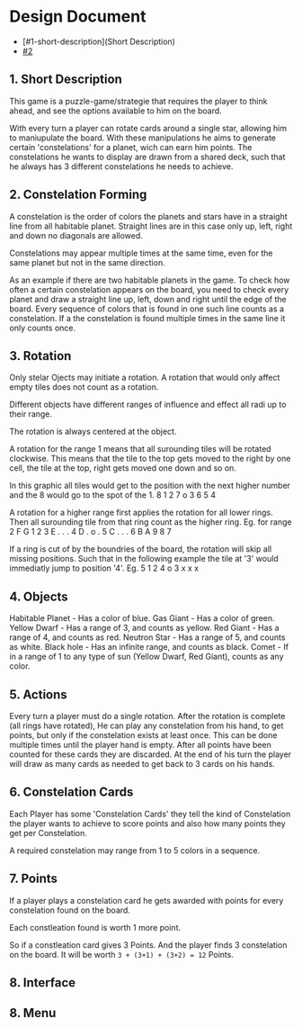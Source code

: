 # Design Document

- [#1-short-description](Short Description)
- [#2]()

## 1. Short Description

This game is a puzzle-game/strategie that requires the player to think ahead,
and see the options available to him on the board.

With every turn a player can rotate cards around a single star,
allowing him to maniupulate the board.
With these manipulations he aims to generate certain 'constelations' for a planet,
wich can earn him points.
The constelations he wants to display are drawn from a shared deck,
such that he always has 3 different constelations he needs to achieve.

## 2. Constelation Forming

A constelation is the order of colors the planets and stars have in a straight line from all habitable planet.
Straight lines are in this case only up, left, right and down no diagonals are allowed.

Constelations may appear multiple times at the same time, even for the same planet but not in the same direction.

As an example if there are two habitable planets in the game.
To check how often a certain constelation appears on the board,
you need to check every planet and draw a straight line up, left, down and right until the edge of the board.
Every sequence of colors that is found in one such line counts as a constelation.
If a the constelation is found multiple times in the same line it only counts once.

## 3. Rotation

Only stelar Ojects may initiate a rotation.
A rotation that would only affect empty tiles does not count as a rotation.

Different objects have different ranges of influence and effect all radi up to their range.

The rotation is always centered at the object.

A rotation for the range 1 means that all surounding tiles will be rotated clockwise.
This means that the tile to the top gets moved to the right by one cell,
the tile at the top, right gets moved one down and so on.

In this graphic all tiles would get to the position with the next higher number and the 
8 would go to the spot of the 1.
8 1 2 
7 o 3
6 5 4

A rotation for a higher range first applies the rotation for all lower rings.
Then all surounding tile from that ring count as the higher ring.
Eg. for range 2
F G 1 2 3
E . . . 4
D . o . 5
C . . . 6
B A 9 8 7

If a ring is cut of by the boundries of the board, the rotation will skip all missing positions.
Such that in the following example the tile at '3' would immediatly jump to position '4'.
Eg.
5 1 2 
4 o 3
x x x


## 4. Objects

Habitable Planet - Has a color of blue.
Gas Giant - Has a color of green. 
Yellow Dwarf - Has a range of 3, and counts as yellow.
Red Giant - Has a range of 4, and counts as red.
Neutron Star - Has a range of 5, and counts as white.
Black hole - Has an infinite range, and counts as black.
Comet - If in a range of 1 to any type of sun (Yellow Dwarf, Red Giant), counts as any color.

## 5. Actions

Every turn a player must do a single rotation.
After the rotation is complete (all rings have rotated),
He can play any constelation from his hand, to get points, but only if the constelation exists at least once.
This can be done multiple times until the player hand is empty.
After all points have been counted for these cards they are discarded.
At the end of his turn the player will draw as many cards as needed to get back to 3 cards on his hands.

## 6. Constelation Cards

Each Player has some 'Constelation Cards' they tell the kind of Constelation
the player wants to achieve to score points and also how many points they get per Constelation.

A required constelation may range from 1 to 5 colors in a sequence.

## 7. Points

If a player plays a constelation card he gets awarded with points
for every constelation found on the board.

Each constleation found is worth 1 more point.

So if a constleation card gives 3 Points. And the player finds 3 constelation on the board.
It will be worth `3 + (3+1) + (3+2) = 12` Points.

## 8. Interface

## 8. Menu


